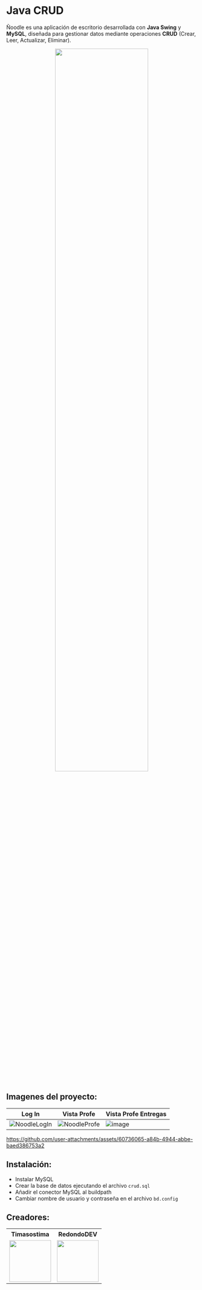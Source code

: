 # Java CRUD
Ñoodle es una aplicación de escritorio desarrollada con <b>Java Swing</b> y <b>MySQL</b>, diseñada para gestionar datos mediante operaciones <b>CRUD</b> (Crear, Leer, Actualizar, Eliminar).
<p align="center">
    <img style="width:70%" src="https://github.com/user-attachments/assets/d56ac25c-7460-4a14-b26a-4e240d8016a8">
</p>

## Imagenes del proyecto:
| Log In                                                | Vista Profe                                   | Vista Profe Entregas                          |
| ----------------------------------------------------- | --------------------------------------------- | --------------------------------------------- |
| ![NoodleLogIn](https://github.com/Timasostima/CRUD_java/assets/72166965/4bc5b8b7-6352-4dad-887d-c7fe1f6bd97e) | ![NoodleProfe](https://github.com/Timasostima/CRUD_java/assets/72166965/9b4e25a1-14b6-426b-aa78-4050101012d9) | ![image](https://github.com/Timasostima/CRUD_java/assets/72166965/12665fb8-75a8-4484-b238-d2d0b12d5687) | 



https://github.com/user-attachments/assets/60736065-a84b-4944-abbe-baed386753a2



## Instalación:
- Instalar MySQL
- Crear la base de datos  ejecutando el archivo `crud.sql`
- Añadir el conector MySQL al buildpath
- Cambiar nombre de usuario y contraseña en el archivo `bd.config`

## Creadores:
<table>
    <tr>
        <th>Timasostima</th>
        <th>RedondoDEV</th>    
    </tr>
    <tr>        
        <td>
            <a href="https://github.com/Timasostima">
                <img src="https://avatars.githubusercontent.com/u/72166965?v=1" width="110px">
            </a>
        </td>
        <td>
            <a href="https://github.com/RedondoDev">
                <img src="https://avatars.githubusercontent.com/u/163606882?v=1" width="110px"> 
            </a>
        </td>
    </tr>
</table>
